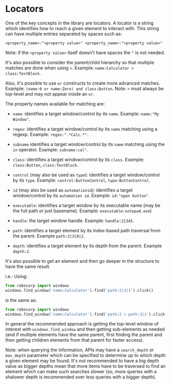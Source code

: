 # Locators

One of the key concepts in the library are locators. A locator is a string which
identifies how to reach a given element to interact with. This string can have
multiple entries separated by spaces such as:

`<property_name>:"<property value>" <property_name>:"<property value>"`

Note: if the `<property value>` itself doesn't have spaces the `"` is not needed.

It's also possible to consider the parent/child hierarchy so that multiple
matches are done when using `>`. Example: `name:Calculator > class:TextBlock`.

Also, it's possible to use `or` constructs to create more advanced matches.
Example: `(name:0 or name:Zero) and class:Button`.
Note: `>` must always be top-level and may not appear inside an `or`.

The property names available for matching are:

- `name`: identifies a target window/control by its `name`. Example: `name:"My Window"`.

- `regex`: identifies a target window/control by its `name` matching using a regexp. Example: `regex:".*Calc.*"`.

- `subname` identifies a target window/control by its `name` matching using the `in` operator. Example: `subname:cal"`.

- `class`: identifies a target window/control by its `class`. Example: `class:Button`, `class:TextBlock`.

- `control` (may also be used as `type`): identifies a target window/control by its `type`. Example: `control:ButtonControl`, `type:ButtonControl`.

- `id` (may also be used as `automationid`): identifies a target window/control by its `automation id`. Example: `id:"open button"`.

- `executable`: identifies a target window by its executable name (may be the full path or just basename). Example: `executable:notepad.exe`)

- `handle`: the target window handle. Example: `handle:21345`.

- `path`: identifies a target element by its index-based path traversal from the parent. Example `path:2|3|8|2`.

- `depth`: identifies a target element by its depth from the parent. Example `depth:2`.

It's also possible to get an element and then go deeper in the structure to have the
same result.

i.e.: Using:

```python
from robocorp import windows
windows.find_window('name:Calculator').find('path:2|3|1').click()
```

is the same as:

```python
from robocorp import windows
windows.find_window('name:Calculator').find('path:2 > path:3|1').click()
```

In general the recommended approach is getting the top-level window of interest
with `windows.find_window` and then getting sub-elements as needed (and if 
multiple elements have the same parent, first finding the parent and then getting
children elements from that parent for faster access).

Note: when querying the information, APIs may have a `search_depth` or `max_depth` 
parameter which can be specified to determine up to which depth a given element 
may be found. It's not recommended to have a big depth value as bigger depths
mean that more items have to be traversed to find an element which can make 
such searches slower (so, more queries with a shalower depth is recommended 
over less queries with a bigger depth).
